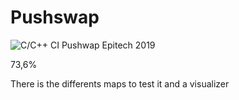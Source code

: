 # Pushswap
![C/C++ CI](https://github.com/Pepiloto/Pushswap/workflows/C/C++%20CI/badge.svg?branch=master)
Pushwap Epitech 2019

73,6%

There is the differents maps to test it and a visualizer
